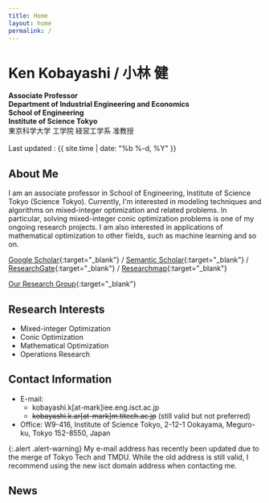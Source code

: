 ```yaml
---
title: Home
layout: home
permalink: /
---
```



# Ken Kobayashi / 小林 健
**Associate Professor**  
**Department of Industrial Engineering and Economics**  
**School of Engineering**  
**Institute of Science Tokyo**  
東京科学大学 工学院 経営工学系 准教授  
<br>
Last updated : {{ site.time | date: "%b %-d, %Y"  }}

## **About Me**


I am an associate professor in School of Engineering, Institute of Science Tokyo (Science Tokyo). 
Currently, I'm interested in modeling techniques and algorithms on mixed-integer optimization and related problems. 
In particular, solving mixed-integer conic optimization problems is one of my ongoing research projects. 
I am also interested in applications of mathematical optimization to other fields, such as machine learning and so on.

[Google Scholar](https://scholar.google.co.jp/citations?user=fyMWmOMAAAAJ){:target="_blank"} / [Semantic Scholar](https://www.semanticscholar.org/author/47891756){:target="_blank"} / [ResearchGate](https://www.researchgate.net/profile/Ken-Kobayashi-4){:target="_blank"} / [Researchmap](https://researchmap.jp/ken-kobayashi/?lang=en){:target="_blank"}   
   
[Our Research Group](https://isct-koba-lab.github.io/){:target="_blank"}

## **Research Interests**
- Mixed-integer Optimization
- Conic Optimization
- Mathematical Optimization
- Operations Research


## Contact Information
- E-mail:
  - kobayashi.k[at-mark]iee.eng.isct.ac.jp
  - ~~kobayashi.k.ar[at-mark]m.titech.ac.jp~~ (still valid but not preferred)  
- Office: W9-416, Institute of Science Tokyo, 2-12-1 Ookayama, Meguro-ku, Tokyo 152-8550, Japan

{:.alert .alert-warning}
My e-mail address has recently been updated due to the merge of Tokyo Tech and TMDU. While the old address is still valid, I recommend using the new isct domain address when contacting me.

## **News**
